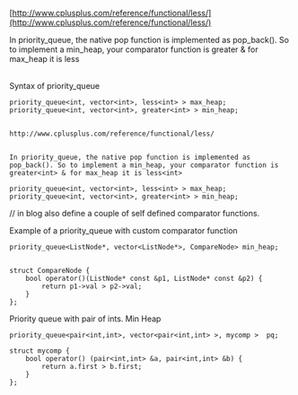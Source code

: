 
[http://www.cplusplus.com/reference/functional/less/](http://www.cplusplus.com/reference/functional/less/)


In priority_queue, the native pop function is implemented as pop_back().
So to implement a min_heap, your comparator function is greater<int> &
for max_heap it is less<int>



<br>
Syntax of priority_queue
<br>


```
priority_queue<int, vector<int>, less<int> > max_heap;
priority_queue<int, vector<int>, greater<int> > min_heap;


```


```
http://www.cplusplus.com/reference/functional/less/


In priority_queue, the native pop function is implemented as pop_back(). So to implement a min_heap, your comparator function is greater<int> & for max_heap it is less<int>

priority_queue<int, vector<int>, less<int> > max_heap;
priority_queue<int, vector<int>, greater<int> > min_heap;
```

// in blog also define a couple of self defined comparator functions.


Example of a  priority_queue with custom comparator function
```
priority_queue<ListNode*, vector<ListNode*>, CompareNode> min_heap;

```

```

struct CompareNode {
    bool operator()(ListNode* const &p1, ListNode* const &p2) {
        return p1->val > p2->val;
    }
};

```

Priority queue with pair of ints. Min Heap
```
priority_queue<pair<int,int>, vector<pair<int,int> >, mycomp >  pq;

struct mycomp {
    bool operator() (pair<int,int> &a, pair<int,int> &b) {
        return a.first > b.first;
    }
};
```
